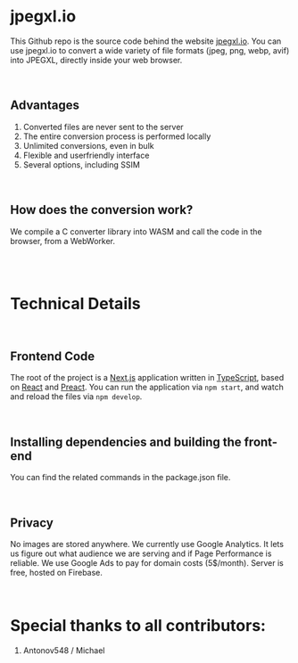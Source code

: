 # jpegxl.io

This Github repo is the source code behind the website [jpegxl.io](https://jpegxl.io). You can use jpegxl.io to convert a wide variety of file formats (jpeg, png, webp, avif) into JPEGXL, directly inside your web browser.

<br/>

## Advantages

1. Converted files are never sent to the server
2. The entire conversion process is performed locally
3. Unlimited conversions, even in bulk
4. Flexible and userfriendly interface
5. Several options, including SSIM

<br/>

## How does the conversion work?

We compile a C converter library into WASM and call the code
in the browser, from a WebWorker.

<br/>
<br/>

# Technical Details

<br/>

## Frontend Code

The root of the project is a [Next.js](https://nextjs.org) application
written in [TypeScript](https://typescriptlang.org/), based on [React](https://reactjs.org/) and [Preact](https://preactjs.com/).
You can run the application via `npm start`, and watch and reload the
files via `npm develop`.

<br/>

## Installing dependencies and building the front-end

You can find the related commands in the package.json file.

<br/>

## Privacy

No images are stored anywhere.
We currently use Google Analytics. It lets us figure out what audience we are serving and if Page Performance is reliable.
We use Google Ads to pay for domain costs (5$/month). Server is free, hosted on Firebase.

<br/>

# Special thanks to all contributors:

1. Antonov548 / Michael
